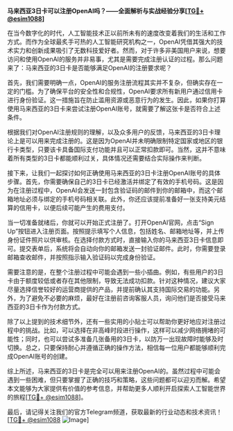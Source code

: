 **马来西亚3日卡可以注册OpenAI吗？——全面解析与实战经验分享[[TG💪+ @esim1088](https://t.me/s/esim1088)]**

在当今数字化的时代，人工智能技术正以前所未有的速度改变着我们的生活和工作方式。而作为全球最炙手可热的人工智能研究机构之一，OpenAI凭借其强大的技术实力和创新成果吸引了无数科技爱好者。然而，对于许多非美国用户来说，想要访问和使用OpenAI的服务并非易事，尤其是需要完成注册认证的过程。那么问题来了：马来西亚的3日卡是否能够满足OpenAI的注册要求呢？

首先，我们需要明确一点，OpenAI的服务注册流程其实并不复杂，但确实存在一定的门槛。为了确保平台的安全性和合规性，OpenAI要求所有新用户通过信用卡进行身份验证。这一措施旨在防止滥用资源或恶意行为的发生。因此，如果你打算使用马来西亚的3日卡来尝试注册OpenAI账号，就需要了解这张卡是否符合上述条件。

根据我们对OpenAI注册规则的理解，以及众多用户的反馈，马来西亚的3日卡理论上是可以用来完成注册的。这是因为OpenAI并未明确限制特定国家或地区的银行卡类型，只要该卡具备国际支付功能并且可以正常扣款即可。当然，这并不意味着所有类型的3日卡都能顺利过关，具体情况还需要结合实际操作来判断。

接下来，让我们一起探讨如何正确使用马来西亚的3日卡注册OpenAI账号的具体步骤。首先，你需要确保自己的3日卡已经激活并绑定了有效的手机号码。这是因为在注册过程中，OpenAI会发送一封包含验证码的邮件到你的邮箱中，而这个邮箱地址必须与绑定的手机号码相关联。此外，你还应该提前准备好一张支持美元结算的信用卡，以便后续可能产生的费用支付。

当一切准备就绪后，你就可以开始正式注册了。打开OpenAI官网，点击“Sign Up”按钮进入注册页面。按照提示填写个人信息，包括姓名、邮箱地址等，并上传身份证件照片以供审核。在选择付款方式时，直接输入你的马来西亚3日卡信息即可。提交表单后，系统将会自动向你的邮箱发送一封验证邮件。此时，你需要登录邮箱查收邮件，并按照指示输入验证码以完成身份验证。

需要注意的是，在整个注册过程中可能会遇到一些小插曲。例如，有些用户的3日卡由于额度较低或者存在其他限制，导致无法成功扣款。针对这种情况，建议大家尽量选择信誉较好的运营商提供的产品，并提前确认其支持国际交易的功能。另外，为了避免不必要的麻烦，最好在注册前咨询客服人员，询问他们是否接受马来西亚的3日卡作为付款方式。

除了以上提到的技术细节外，还有一些实用的小贴士可以帮助你更好地应对注册过程中的挑战。比如，可以选择在非高峰时段进行操作，这样可以减少网络拥堵的可能性；同时，也可以尝试多准备几张备用的3日卡，以防万一出现故障时能够及时切换。总之，只要保持耐心并遵循正确的操作方法，相信每一位用户都能够顺利完成OpenAI账号的创建。

综上所述，马来西亚的3日卡是完全可以用来注册OpenAI的。虽然过程中可能会遇到一些困难，但只要掌握了正确的技巧和策略，这些问题都可以迎刃而解。希望本文能够为大家提供有价值的参考信息，并帮助更多人顺利开启探索人工智能世界的旅程[[TG💪+ @esim1088](https://t.me/s/esim1088)]。

最后，请记得关注我们的官方Telegram频道，获取最新的行业动态和技术资讯！[[TG💪+ @esim1088](https://t.me/s/esim1088) ![Image](https://i.postimg.cc/4NQfJmqS/Snipaste-2025-05-13-00-14-12.png)]